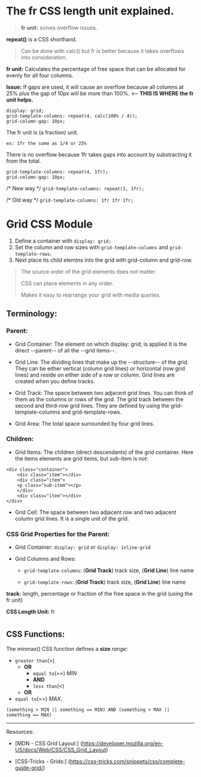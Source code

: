 #
# The fr CSS length unit explained.

> **fr unit:** solves overflow issues.

**repeat()** is a CSS shorthand.

> Can be done with calc() but fr is better because
> it takes overflows into consideration.

**fr unit:** Calculates the percentage of free space that
can be allocated for evenly for all four columns.

**Issue:** If gaps are used, it will cause an overflow
because all columns at 25% plus the gap of 10px will
be more than 100%. <-- **THIS IS WHERE the fr unit helps.**
```
display: grid;
grid-template-columns: repeat(4, calc(100% / 4));
grid-column-gap: 10px;
```

The fr unit is (a fraction) unit.

    ex: 1fr the same as 1/4 or 25%

There is no overflow because 1fr takes gaps into
account by substracting it from the total.
```
grid-template-columns: repeat(4, 1fr);
grid-column-gap: 10px;
```

/* New way */
`grid-template-columns: repeat(3, 1fr);`

/* Old way */
`grid-template-columns: 1fr 1fr 1fr;`


#
# Grid CSS Module

1. Define a container with `display: grid;`
2. Set the column and row sizes with `grid-template-columns` and `grid-template-rows`.
3. Next place its child elemtns into the grid with grid-column and grid-row.

> The source order of the grid elements does not matter.
> 
> CSS can place elements in any order.
> 
> Makes it easy to rearrange your grid with media queries.

## **Terminology:**

### Parent:

- Grid Container: The element on which display: grid; is applied
It is the direct --parent-- of all the --grid items--.

- Grid Line: The dividing lines that make up the --structure-- of the grid.
They can be either vertical (column grid lines) or horizontal (row grid lines)
and reside on either side of a row or column. 
    Grid lines are created when you define tracks.

- Grid Track: The space between two adjacent grid lines. You can think of
them as the columns or rows of the grid. The grid track between the second
and third-row grid lines.
    They are defined by using the grid-template-columns and grid-template-rows.

- Grid Area: The total space surrounded by four grid lines.

### Children:

- Grid Items: The children (direct descendants) of the grid container. Here the items elements are grid items, but sub-item is not:
```
<div class="container">
    <div class="item"></div>
    <div class="item">
    <p class="sub-item"></p>
    </div>
    <div class="item"></div>
</div>
```

- Grid Cell: The space between two adjacent row and two adjacent column grid lines. It is a single unit of the grid.

### CSS Grid Properties for the Parent:

- Grid Container:
    `display: grid` or `display: inline-grid`

- Grid Columns and Rows:
  
  - `grid-template-columns`: (**Grid Track**) track size, (**Grid Line**) line name

  - `grid-template-rows`: (**Grid Track**) track size, (**Grid Line**) line name

**track:** length, percentage or fraction of the free space in the grid (using the fr unit)

**CSS Length Unit:** fr

#
## **CSS Functions:**

The minmax() CSS function defines a **size** *range*: 
  - `greater than`(>) 
    - **OR** 
      - `equal to`(==) *MIN* 
      - **AND** 
      - `less than`(<) 
    - **OR** 
  - `equal to`(==) *MAX*.

```
(something > MIN || something == MIN) AND (something < MAX || something == MAX)
```

---
Resources:

- [MDN - CSS Grid Layout:] (https://developer.mozilla.org/en-US/docs/Web/CSS/CSS_Grid_Layout)

- [CSS-Tricks - Grids:] (https://css-tricks.com/snippets/css/complete-guide-grid/)